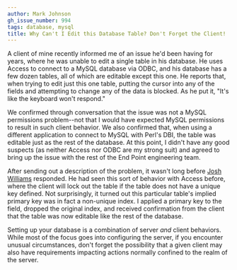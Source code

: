 ```yaml
---
author: Mark Johnson
gh_issue_number: 994
tags: database, mysql
title: Why Can't I Edit this Database Table? Don't Forget the Client!
---
```


A client of mine recently informed me of an issue he'd been having for years, where he was unable to edit a single table in his database. He uses Access to connect to a MySQL database via ODBC, and his database has a few dozen tables, all of which are editable except this one. He reports that, when trying to edit just this one table, putting the cursor into any of the fields and attempting to change any of the data is blocked. As he put it, "It's like the keyboard won't respond."

We confirmed through conversation that the issue was not a MySQL permissions problem--not that I would have expected MySQL permissions to result in such client behavior. We also confirmed that, when using a different application to connect to MySQL with Perl's DBI, the table was editable just as the rest of the database. At this point, I didn't have any good suspects (as neither Access nor ODBC are my strong suit) and agreed to bring up the issue with the rest of the End Point engineering team.

After sending out a description of the problem, it wasn't long before [Josh Williams](/team/josh_williams) responded. He had seen this sort of behavior with Access before, where the client will lock out the table if the table does not have a unique key defined. Not surprisingly, it turned out this particular table's implied primary key was in fact a non-unique index. I applied a primary key to the field, dropped the original index, and received confirmation from the client that the table was now editable like the rest of the database.

Setting up your database is a combination of server *and* client behaviors. While most of the focus goes into configuring the server, if you encounter unusual circumstances, don't forget the possibility that a given client may also have requirements impacting actions normally confined to the realm of the server.
